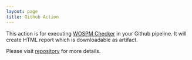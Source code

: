 ```yaml
---
layout: page
title: Github Action
---
```


This action is for executing [WOSPM Checker](/checker/)  in your Github pipeline. It will create HTML report which is downloadable as artifact.

Please visit [repository](https://github.com/WOSPM/wospm-checker-github-action) for more details.
